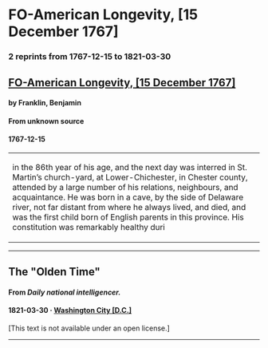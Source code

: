 
# FO-American Longevity, [15 December 1767]

### 2 reprints from 1767-12-15 to 1821-03-30

## [FO-American Longevity, [15 December 1767]](https://founders.archives.gov/documents/Franklin/01-14-02-0203)

#### by Franklin, Benjamin

#### From unknown source

#### 1767-12-15

<table style="width: 100%;"><tr><td style="width: 50%">

in the 86th year of his age, and the next day was interred in St. Martin’s church-yard, at Lower-Chichester, in Chester county, attended by a large number of his relations, neighbours, and acquaintance. He was born in a cave, by the side of Delaware river, not far distant from where he always lived, and died, and was the first child born of English parents in this province. His constitution was remarkably healthy duri
</td></tr></table>

---

## The "Olden Time"

#### From _Daily national intelligencer._

#### 1821-03-30 &middot; [Washington City [D.C.]](http://dbpedia.org/resource/Washington%2C_D.C.)

[This text is not available under an open license.]

---

